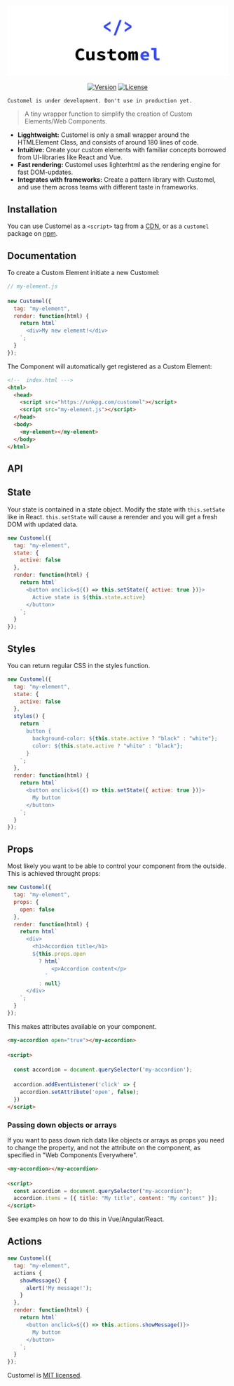 ![Customel](media/logo.png)

<p align="center">
<a href="https://www.npmjs.com/package/customel"><img src="https://img.shields.io/npm/v/customel.svg" alt="Version"></a>
<a href="https://www.npmjs.com/package/customel"><img src="https://img.shields.io/npm/l/customel.svg" alt="License"></a>
</p>

```
Customel is under development. Don't use in production yet.
```

> A tiny wrapper function to simplify the creation of Custom Elements/Web Components.

- **Ligghtweight:** Customel is only a small wrapper around the HTMLElement Class, and consists of around 180 lines of code.
- **Intuitive:** Create your custom elements with familiar concepts borrowed from UI-libraries like React and Vue.
- **Fast rendering:** Customel uses lighterhtml as the rendering engine for fast DOM-updates.
- **Integrates with frameworks:** Create a pattern library with Customel, and use them across teams with different taste in frameworks.

## Installation

You can use Customel as a `<script>` tag from a [CDN](https://unkpg.com/customel@latest), or as a `customel` package on [npm](https://www.npmjs.com/customel).

## Documentation

To create a Custom Element initiate a new Customel:

```javascript
// my-element.js

new Customel({
  tag: "my-element",
  render: function(html) {
    return html`
      <div>My new element!</div>
    `;
  }
});
```

The Component will automatically get registered as a Custom Element:

```html
<!--  index.html --->
<html>
  <head>
    <script src="https://unkpg.com/customel"></script>
    <script src="my-element.js"></script>
  </head>
  <body>
    <my-element></my-element>
  </body>
</html>
```

## API

## State

Your state is contained in a state object.
Modify the state with `this.setSate` like in React.
`this.setState` will cause a rerender and you will get a fresh DOM with updated data.

```javascript
new Customel({
  tag: "my-element",
  state: {
    active: false
  },
  render: function(html) {
    return html`
      <button onclick=${() => this.setState({ active: true })}>
        Active state is ${this.state.active}
      </button>
    `;
  }
});
```

## Styles

You can return regular CSS in the styles function.

```javascript
new Customel({
  tag: "my-element",
  state: {
    active: false
  },
  styles() {
    return `
      button {
        background-color: ${this.state.active ? "black" : "white"};
        color: ${this.state.active ? "white" : "black"};
      }
    `;
  },
  render: function(html) {
    return html`
      <button onclick=${() => this.setState({ active: true })}>
        My button
      </button>
    `;
  }
});
```

## Props

Most likely you want to be able to control your component from the outside.
This is achieved throught props:

```javascript
new Customel({
  tag: "my-element",
  props: {
    open: false
  },
  render: function(html) {
    return html`
      <div>
        <h1>Accordion title</h1>
        ${this.props.open
          ? html`
              <p>Accordion content</p>
            `
          : null}
      </div>
    `;
  }
});
```

This makes attributes available on your component.

```html
<my-accordion open="true"></my-accordion>

<script>

  const accordion = document.querySelector('my-accordion');

  accordion.addEventListener('click' => {
    accordion.setAttribute('open', false);
  })
</script>
```

### Passing down objects or arrays

If you want to pass down rich data like objects or arrays as props you need to change the property, and not the attribute on the component, as specified in "Web Components Everywhere".

```html
<my-accordion></my-accordion>

<script>
  const accordion = document.querySelector("my-accordion");
  accordion.items = [{ title: "My title", content: "My content" }];
</script>
```

See examples on how to do this in Vue/Angular/React.

## Actions

```javascript
new Customel({
  tag: "my-element",
  actions {
    showMessage() {
      alert('My message!');
    }
  },
  render: function(html) {
    return html`
      <button onclick=${() => this.actions.showMessage()}>
        My button
      </button>
    `;
  }
});
```

Customel is [MIT licensed](./LICENSE).
